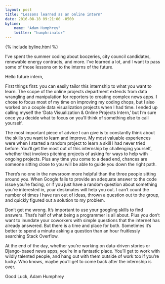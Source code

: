 ```yaml
---
layout: post
title: "Lessons learned as an online intern"
date: 2016-08-18 09:21:00 -0500
byline:
    name: "Adam Humphrey"
    twitter: "humphrinator"
---
```


{% include byline.html %}

I’ve spent the summer coding about boozeries, city council candidates, renewable energy contracts, and more. I’ve learned a lot, and I want to pass some of those lessons on to the interns of the future.

Hello future intern,

First things first: you can easily tailor this internship to what you want to learn. The scope of the online projects department extends from data wrangling and manipulation for reporters to creating complex news apps. I chose to focus most of my time on improving my coding chops, but I also worked on a couple data visualization projects when I had time. I ended up calling myself the ‘Data Visualization & Online Projects Intern,’ but I’m sure once you decide what to focus on you’ll think of something else to call yourself.

The most important piece of advice I can give is to constantly think about the skills you want to learn and improve. My most valuable experiences were when I started a random project to learn a skill I had never tried before. You’ll get the most out of this internship by challenging yourself, whether that involves pitching projects of asking for ways to help with ongoing projects. Plus any time you come to a dead end, chances are someone sitting close to you will be able to guide you down the right path.

There’s no one in the newsroom more helpful than the three people sitting around you. When Google fails to provide an adequate answer to the code issue you’re facing, or if you just have a random question about something you’re interested in, your deskmates will help you out. I can’t count the number of times I have run out of ideas, thrown a question out to the group, and quickly figured out a solution to my problem. 

Don’t get me wrong. It’s important to use your googling skills to find answers. That’s half of what being a programmer is all about. Plus you don’t want to inundate your coworkers with simple questions that the internet has already answered. But there is a time and place for both. Sometimes it’s better to spend a minute asking a question than an hour fruitlessly searching Stack Overflow.

At the end of the day, whether you’re working on data-driven stories or Django-based news apps, you’re in a fantastic place. You’ll get to work with wildly talented people, and hang out with them outside of work too if you’re lucky. Who knows, maybe you’ll get to come back after the internship is over.

Good Luck,
Adam Humphrey

